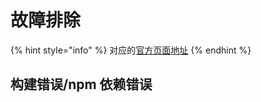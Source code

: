 # 故障排除

{% hint style="info" %}
对应的[官方页面地址](https://contributing.bitwarden.com/clients/troubleshooting/)
{% endhint %}

## 构建错误/npm 依赖错误 <a href="#build-errors-npm-dependency-errors" id="build-errors-npm-dependency-errors"></a>
